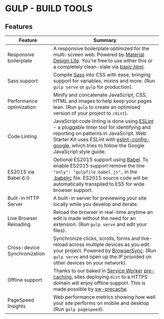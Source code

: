 # GULP - BUILD TOOLS

## Features

| Feature                      | Summary                     |
|------------------------------|-----------------------------|
| Responsive boilerplate       | A responsive boilerplate optimized for the multi-screen web. Powered by [Material Design Lite](http://getmdl.io).  You're free to use either this or a completely clean-slate  via [basic.html](https://github.com/google/web-starter-kit/blob/master/app/basic.html). |
| Sass support                 | Compile [Sass](http://sass-lang.com/) into CSS with ease, bringing support for variables, mixins and more. (Run `gulp serve` or `gulp` for production). |
| Performance optimization     | Minify and concatenate JavaScript, CSS, HTML and images to help keep your pages lean. (Run `gulp` to create an optimised version of your project to `/dist`). |
| Code Linting                 | JavaScript code linting is done using [ESLint](http://eslint.org) - a pluggable linter tool for identifying and reporting on patterns in JavaScript. Web Starter Kit uses ESLint with [eslint-config-google](https://github.com/google/eslint-config-google), which tries to follow the Google JavaScript style guide. |
| ES2015 via Babel 6.0         | Optional ES2015 support using [Babel](https://babeljs.io/). To enable ES2015 support remove the line `"only": "gulpfile.babel.js",` in the [.babelrc](.babelrc) file. ES2015 source code will be automatically transpiled to ES5 for wide browser support. |
| Built-in HTTP Server         | A built-in server for previewing your site locally while you develop and iterate. |
| Live Browser Reloading       | Reload the browser in real-time anytime an edit is made without the need for an extension. (Run `gulp serve` and edit your files). |
| Cross-device Synchronization | Synchronize clicks, scrolls, forms and live-reload across multiple devices as you edit your project. Powered by [BrowserSync](http://browsersync.io). (Run `gulp serve` and open up the IP provided on other devices on your network). |
| Offline support              | Thanks to our baked in [Service Worker](http://www.html5rocks.com/en/tutorials/service-worker/introduction/) [pre-caching](https://github.com/google/web-starter-kit/blob/master/gulpfile.babel.js#L226), sites deploying `dist` to a HTTPS domain will enjoy offline support. This is made possible by [sw-precache](https://github.com/GoogleChrome/sw-precache/). |
| PageSpeed Insights           | Web performance metrics showing how well your site performs on mobile and desktop (Run `gulp pagespeed`). |
